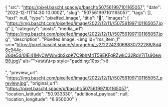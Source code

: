 {
  "src": "https://pixel.bascht.space/p/bascht/507561997101165057",
  "date": "2022-12-11T14:30:10.000Z",
  "slug": "507561997101165057",
  "tags": [],
  "text": null,
  "type": "pixelfed_image",
  "title": "🚃",
  "images": [
    "https://img.bascht.com/pixelfed/image/2022/12/11//507561997101165057.jpg"
  ],
  "category": "posts",
  "media_url": "https://img.bascht.com/pixelfed/image/2022/12/11//507561997101165057.jpg",
  "description": "Pixelfed Image: <img id=\"rss_item_1\" src=\"https://pixel.bascht.space/storage/m/_v2/222423068830732288/8d46c944c-26de5d/0IEi41MyCWWn/dbSxpK7C9bhM4T59EKFgRZwkC32RpV7iTs90ewB8.jpg\" alt=\"\">\n\t\t\t<p style=\"padding:10px;\">ð</p>",
  "preview_url": "https://img.bascht.com/pixelfed/image/2022/12/11//507561997101165057_preview.jpg",
  "original_url": "https://pixel.bascht.space/p/bascht/507561997101165057",
  "location_latitude": "50.933330",
  "additional_payload": null,
  "location_longitude": "6.950000"
}
